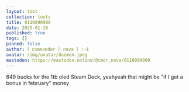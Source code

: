 ```yaml
---
layout: toot
collection: toots
title: 0116090900
date: 2025-01-16
published: true
tags: []
pinned: false
author: ⸸ commander ░ nova ⸸ :~$
avatar: /img/avatar/daemon.jpeg
mastodon: https://mastodon.online/@cmdr_nova/0116090900
---
```


649 bucks for the 1tb oled Steam Deck, yeahyeah that might be "if I get a bonus in february" money
